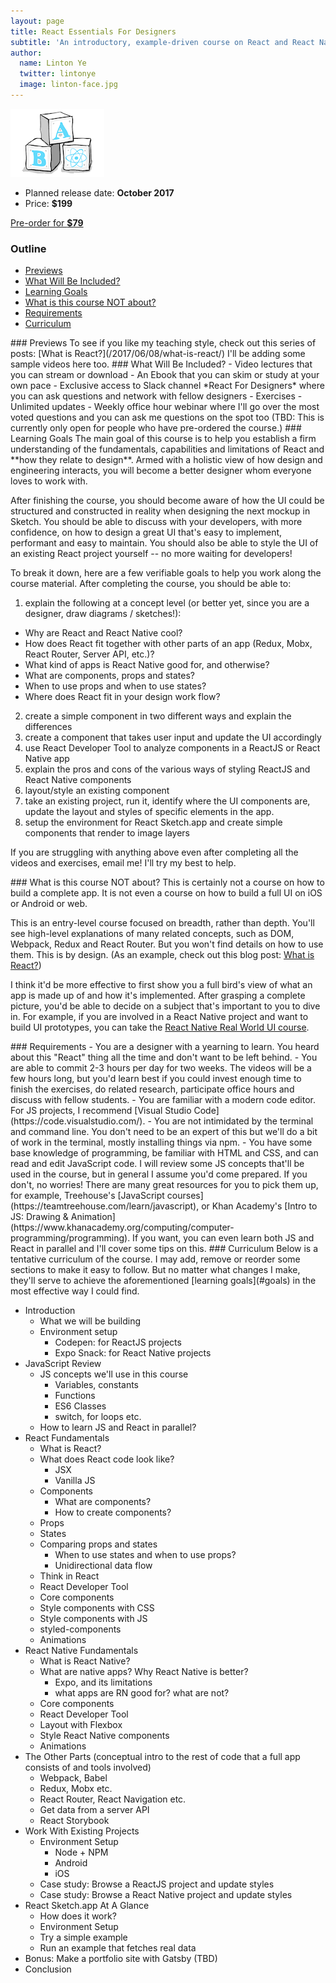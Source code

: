 ```yaml
---
layout: page
title: React Essentials For Designers
subtitle: 'An introductory, example-driven course on React and React Native: fundamentals, capabilities, limitations and how they relate to design'
author:
  name: Linton Ye
  twitter: lintonye
  image: linton-face.jpg
---
```

![logo](/images/courses/abc.png)

- Planned release date: **October 2017**
- Price: **$199**

<a href="https://gum.co/reactessentials" class="button">Pre-order for <strong>$79</strong></a>

### Outline
- [Previews](#previews)
- [What Will Be Included?](#include)
- [Learning Goals](#goals)
- [What is this course NOT about?](#not-about)
- [Requirements](#requirements)
- [Curriculum](#curriculum)

<a name="previews">
### Previews
To see if you like my teaching style, check out this series of posts: [What is React?](/2017/06/08/what-is-react/) I'll be adding some sample videos here too.

<a name="include">
### What Will Be Included?
- Video lectures that you can stream or download
- An Ebook that you can skim or study at your own pace
- Exclusive access to Slack channel *React For Designers* where you can ask questions and network with fellow designers
- Exercises
- Unlimited updates
- Weekly office hour webinar where I'll go over the most voted questions and you can ask me questions on the spot too (TBD: This is currently only open for people who have pre-ordered the course.)

<a name="goals">
### Learning Goals
The main goal of this course is to help you establish a firm understanding of the fundamentals, capabilities and limitations of React and **how they relate to design**. Armed with a holistic view of how design and engineering interacts, you will become a better designer whom everyone loves to work with.

After finishing the course, you should become aware of how the UI could be structured and constructed in reality when designing the next mockup in Sketch. You should be able to discuss with your developers, with more confidence, on how to design a great UI that's easy to implement, performant and easy to maintain. You should also be able to style the UI of an existing React project yourself -- no more waiting for developers!

To break it down, here are a few verifiable goals to help you work along the course material. After completing the course, you should be able to:

1. explain the following at a concept level (or better yet, since you are a designer, draw diagrams / sketches!):
  - Why are React and React Native cool?
  - How does React fit together with other parts of an app (Redux, Mobx, React Router, Server API, etc.)?
  - What kind of apps is React Native good for, and otherwise?
  - What are components, props and states?
  - When to use props and when to use states?
  - Where does React fit in your design work flow?
2. create a simple component in two different ways and explain the differences
3. create a component that takes user input and update the UI accordingly
4. use React Developer Tool to analyze components in a ReactJS or React Native app
5. explain the pros and cons of the various ways of styling ReactJS and React Native components
6. layout/style an existing component
7. take an existing project, run it, identify where the UI components are, update the layout and styles of specific elements in the app.
8. setup the environment for React Sketch.app and create simple components that render to image layers

If you are struggling with anything above even after completing all the videos and exercises, email me! I'll try my best to help.

<a name="not-about">
### What is this course NOT about?
This is certainly not a course on how to build a complete app. It is not even a course on how to build a full UI on iOS or Android or web.

This is an entry-level course focused on breadth, rather than depth. You'll see high-level explanations of many related concepts, such as DOM, Webpack, Redux and React Router. But you won't find details on how to use them. This is by design. (As an example, check out this blog post: [What is React?](/2017/06/08/what-is-react/))

I think it'd be more effective to first show you a full bird's view of what an app is made up of and how it's implemented. After grasping a complete picture, you'd be able to decide on a subject that's important to you to dive in. For example, if you are involved in a React Native project and want to build UI prototypes, you can take the [React Native Real World UI course](/rnui/).

<a name="requirements">
### Requirements
- You are a designer with a yearning to learn. You heard about this "React" thing all the time and don't want to be left behind.
- You are able to commit 2-3 hours per day for two weeks. The videos will be a few hours long, but you'd learn best if you could invest enough time to finish the exercises, do related research, participate office hours and discuss with fellow students.
- You are familiar with a modern code editor. For JS projects, I recommend [Visual Studio Code](https://code.visualstudio.com/).
- You are not intimidated by the terminal and command line. You don't need to be an expert of this but we'll do a bit of work in the terminal, mostly installing things via npm.
- You have some base knowledge of programming, be familiar with HTML and CSS, and can read and edit JavaScript code. I will review some JS concepts that'll be used in the course, but in general I assume you'd come prepared. If you don't, no worries! There are many great resources for you to pick them up, for example, Treehouse's [JavaScript courses](https://teamtreehouse.com/learn/javascript), or Khan Academy's [Intro to JS: Drawing & Animation](https://www.khanacademy.org/computing/computer-programming/programming). If you want, you can even learn both JS and React in parallel and I'll cover some tips on this.

<a name="curriculum">
### Curriculum
Below is a tentative curriculum of the course. I may add, remove or reorder some sections to make it easy to follow. But no matter what changes I make, they'll serve to achieve the aforementioned [learning goals](#goals) in the most effective way I could find.

- Introduction
  - What we will be building
  - Environment setup
    - Codepen: for ReactJS projects
    - Expo Snack: for React Native projects
- JavaScript Review
  - JS concepts we'll use in this course
    - Variables, constants
    - Functions
    - ES6 Classes
    - switch, for loops etc.
  - How to learn JS and React in parallel?
- React Fundamentals
  - What is React?
  - What does React code look like?
    - JSX
    - Vanilla JS
  - Components
    - What are components?
    - How to create components?
  - Props
  - States
  - Comparing props and states
    - When to use states and when to use props?
    - Unidirectional data flow
  - Think in React
  - React Developer Tool
  - Core components
  - Style components with CSS
  - Style components with JS
  - styled-components
  - Animations
- React Native Fundamentals
  - What is React Native?
  - What are native apps? Why React Native is better?
    - Expo, and its limitations
    - what apps are RN good for? what are not?
  - Core components
  - React Developer Tool
  - Layout with Flexbox
  - Style React Native components
  - Animations
- The Other Parts (conceptual intro to the rest of code that a full app consists of and tools involved)
  - Webpack, Babel
  - Redux, Mobx etc.
  - React Router, React Navigation etc.
  - Get data from a server API
  - React Storybook
- Work With Existing Projects
  - Environment Setup
    - Node + NPM
    - Android
    - iOS
  - Case study: Browse a ReactJS project and update styles
  - Case study: Browse a React Native project and update styles
- React Sketch.app At A Glance
  - How does it work?
  - Environment Setup
  - Try a simple example
  - Run an example that fetches real data
- Bonus: Make a portfolio site with Gatsby (TBD)
- Conclusion

<!--
- Connecting dots
  - How does React fit in design work flow?
  - Sketch <-> ReactJS <-> React Native
  - I'm most interested in being able to translate my designs into React Native code, prototyping in code, and a huge bonus would be connecting it all to Sketch in a way similar to AirBnb.
-->
